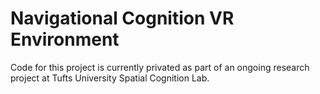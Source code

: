 # Navigational Cognition VR Environment

Code for this project is currently privated as part of an ongoing research project at Tufts University Spatial Cognition Lab.
